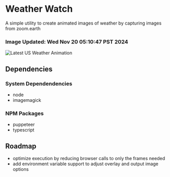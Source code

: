 # Weather Watch

A simple utility to create animated images of weather by capturing images from zoom.earth

### Image Updated: Wed Nov 20 05:10:47 PST 2024

![Latest US Weather Animation](animations/2024-11-20.webp)

## Dependencies
### System Dependendencies
* node
* imagemagick
### NPM Packages
* puppeteer
* typescript

## Roadmap
* optimize execution by reducing browser calls to only the frames needed
* add environment variable support to adjust overlay and output image options
